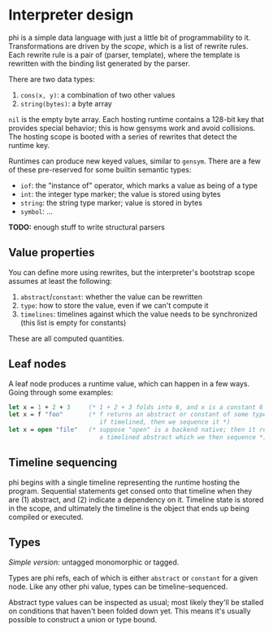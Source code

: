 # Interpreter design
phi is a simple data language with just a little bit of programmability to it.
Transformations are driven by the _scope_, which is a list of rewrite rules.
Each rewrite rule is a pair of (parser, template), where the template is
rewritten with the binding list generated by the parser.

There are two data types:

1. `cons(x, y)`: a combination of two other values
2. `string(bytes)`: a byte array

`nil` is the empty byte array. Each hosting runtime contains a 128-bit key that
provides special behavior; this is how gensyms work and avoid collisions. The
hosting scope is booted with a series of rewrites that detect the runtime key.

Runtimes can produce new keyed values, similar to `gensym`. There are a few of
these pre-reserved for some builtin semantic types:

- `iof`: the "instance of" operator, which marks a value as being of a type
- `int`: the integer type marker; the value is stored using bytes
- `string`: the string type marker; value is stored in bytes
- `symbol`: ...

**TODO:** enough stuff to write structural parsers

## Value properties
You can define more using rewrites, but the interpreter's bootstrap scope
assumes at least the following:

1. `abstract`/`constant`: whether the value can be rewritten
2. `type`: how to store the value, even if we can't compute it
3. `timelines`: timelines against which the value needs to be synchronized (this
   list is empty for constants)

These are all computed quantities.

## Leaf nodes
A leaf node produces a runtime value, which can happen in a few ways. Going
through some examples:

```ocaml
let x = 1 + 2 + 3     (* 1 + 2 + 3 folds into 6, and x is a constant 6 *)
let x = f "foo"       (* f returns an abstract or constant of some type;
                         if timelined, then we sequence it *)
let x = open "file"   (* suppose "open" is a backend native; then it returns
                         a timelined abstract which we then sequence *)
```

## Timeline sequencing
phi begins with a single timeline representing the runtime hosting the program.
Sequential statements get consed onto that timeline when they are (1) abstract,
and (2) indicate a dependency on it. Timeline state is stored in the scope, and
ultimately the timeline is the object that ends up being compiled or executed.

## Types
_Simple version:_ untagged monomorphic or tagged.

Types are phi refs, each of which is either `abstract` or `constant` for a given
node. Like any other phi value, types can be timeline-sequenced.

Abstract type values can be inspected as usual; most likely they'll be stalled
on conditions that haven't been folded down yet. This means it's usually
possible to construct a union or type bound.
